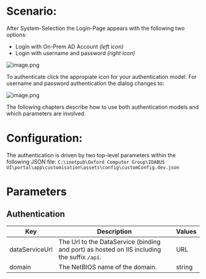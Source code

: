 # Scenario:

After System-Selection the Login-Page appears with the following two options:
- Login with On-Prem AD Account _(left icon)_
- Login with username and password _(right icon)_

![image.png](/.attachments/image-6a8f4b5f-5eb7-4c1d-8558-c5f185c059da.png)

To authenticate click the appropiate icon for your authentication model. For username and password authentication the dialog changes to:

![image.png](/.attachments/image-ef12a978-b804-4d17-bea9-2e20021df5ec.png)

The following chapters describe how to use both authentication models and which parameters are involved.

# Configuration:
The authentication is driven by two top-level parameters within the following JSON file:
`C:\inetpub\Oxford Computer Group\IDABUS UI\portal\app\customisation\assets\config\customConfig.dev.json`

# Parameters
## Authentication

| Key | Description | Values |
|--|--|--|
| dataServiceUrl| The Url to the DataService (binding and port) as hosted on IIS including the suffix `/api`. | URL |
| domain | The NetBIOS name of the domain. | string |

